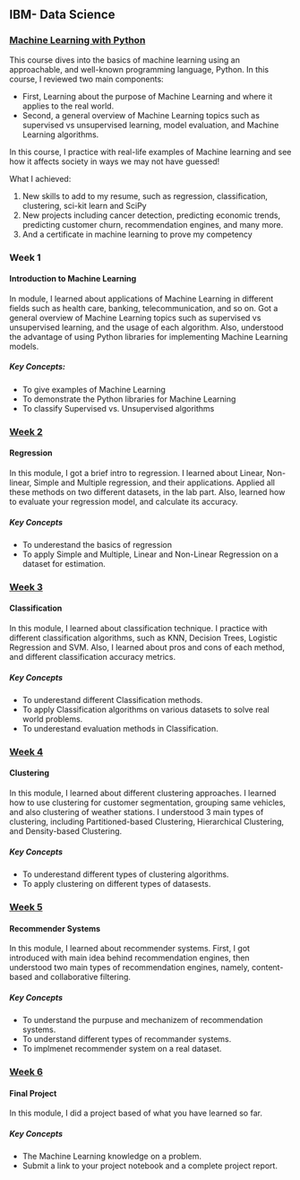 ## IBM- Data Science

### [Machine Learning with Python](https://www.coursera.org/learn/machine-learning-with-python/home/welcome)    
This course dives into the basics of machine learning using an approachable, and well-known programming language, Python. In this course, I reviewed two main components:

- First, Learning about the purpose of Machine Learning and where it applies to the real world. 
- Second, a general overview of Machine Learning topics such as supervised vs unsupervised learning, model evaluation, and Machine Learning algorithms. 

In this course, I practice with real-life examples of Machine learning and see how it affects society in ways we may not have guessed!

What I achieved:   
1. New skills to add to my resume, such as regression, classification, clustering, sci-kit learn and SciPy 
2. New projects including cancer detection, predicting economic trends, predicting customer churn, recommendation engines, and many more.
3. And a certificate in machine learning to prove my competency
 

### Week 1      
#### Introduction to Machine Learning    
In module, I learned about applications of Machine Learning in different fields such as health care, banking, telecommunication, and so on. Got a general overview of Machine Learning topics such as supervised vs unsupervised learning, and the usage of each algorithm. Also, understood the advantage of using Python libraries for implementing Machine Learning models.
 

##### Key Concepts:   
- To give examples of Machine Learning
- To demonstrate the Python libraries for Machine Learning
- To classify Supervised vs. Unsupervised algorithms




### [Week 2](https://github.com/kk289/IBM-Data-Science/tree/master/Course%208_Machine%20Learning%20with%20Python/Week%202)    
#### Regression   
In this module, I got a brief intro to regression. I learned about Linear, Non-linear, Simple and Multiple regression, and their applications. Applied all these methods on two different datasets, in the lab part. Also, learned how to evaluate your regression model, and calculate its accuracy.

  

##### Key Concepts      
- To underestand the basics of regression
- To apply Simple and Multiple, Linear and Non-Linear Regression on a dataset for estimation.

### [Week 3](./Week%203)   
#### Classification   
In this module, I learned about classification technique. I practice with different classification algorithms, such as KNN, Decision Trees, Logistic Regression and SVM. Also, I learned about pros and cons of each method, and different classification accuracy metrics.




##### Key Concepts    
- To underestand different Classification methods.
- To apply Classification algorithms on various datasets to solve real world problems.
- To underestand evaluation methods in Classification.


### [Week 4](./Week%204)   
#### Clustering   
In this module, I learned about different clustering approaches. I learned how to use clustering for customer segmentation, grouping same vehicles, and also clustering of weather stations. I understood 3 main types of clustering, including Partitioned-based Clustering, Hierarchical Clustering, and Density-based Clustering.




##### Key Concepts    
- To underestand different types of clustering algorithms.
- To apply clustering on different types of datasests.


### [Week 5](./Week%205)   
####  Recommender Systems   
In this module, I learned about recommender systems. First, I got introduced with main idea behind recommendation engines, then understood two main types of recommendation engines, namely, content-based and collaborative filtering. 


##### Key Concepts    
- To understand the purpuse and mechanizem of recommendation systems.
- To understand different types of recommander systems.
- To implmenet recommender system on a real dataset.


### [Week 6](./Week%206)   
#### Final Project    
In this module, I did a project based of what you have learned so far.


##### Key Concepts    
- The Machine Learning knowledge on a problem.
- Submit a link to your project notebook and a complete project report.



